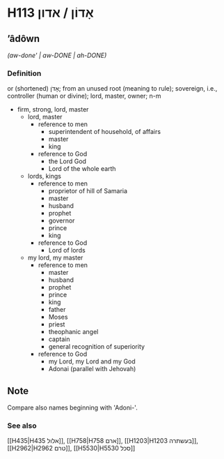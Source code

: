 # H113 אָדוֹן / אדון

## ʼâdôwn

_(aw-done' | aw-DONE | ah-DONE)_

### Definition

or (shortened) אָדֹן; from an unused root (meaning to rule); sovereign, i.e., controller (human or divine); lord, master, owner; n-m

- firm, strong, lord, master
  - lord, master
    - reference to men
      - superintendent of household, of affairs
      - master
      - king
    - reference to God
      - the Lord God
      - Lord of the whole earth
  - lords, kings
    - reference to men
      - proprietor of hill of Samaria
      - master
      - husband
      - prophet
      - governor
      - prince
      - king
    - reference to God
      - Lord of lords
  - my lord, my master
    - reference to men
      - master
      - husband
      - prophet
      - prince
      - king
      - father
      - Moses
      - priest
      - theophanic angel
      - captain
      - general recognition of superiority
    - reference to God
      - my Lord, my Lord and my God
      - Adonai (parallel with Jehovah)

## Note

Compare also names beginning with 'Adoni-'.

### See also

[[H435|H435 אלול]], [[H758|H758 ארם]], [[H1203|H1203 בעשתרה]], [[H2962|H2962 טרם]], [[H5530|H5530 סכל]]
